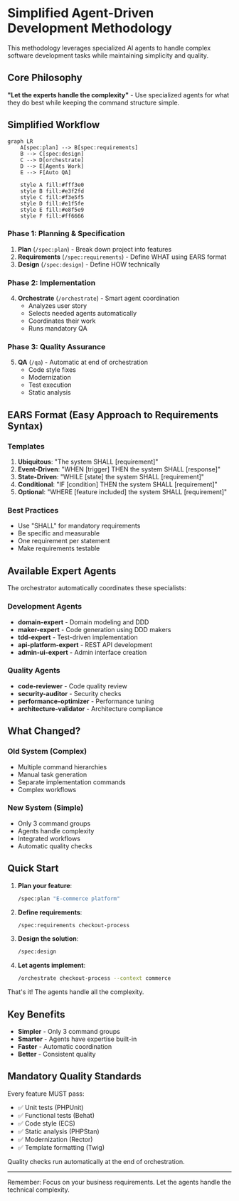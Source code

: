 # Simplified Agent-Driven Development Methodology

This methodology leverages specialized AI agents to handle complex software development tasks while maintaining simplicity and quality.

## Core Philosophy

**"Let the experts handle the complexity"** - Use specialized agents for what they do best while keeping the command structure simple.

## Simplified Workflow

```mermaid
graph LR
    A[spec:plan] --> B[spec:requirements]
    B --> C[spec:design]
    C --> D[orchestrate]
    D --> E[Agents Work]
    E --> F[Auto QA]
    
    style A fill:#fff3e0
    style B fill:#e3f2fd
    style C fill:#f3e5f5
    style D fill:#e1f5fe
    style E fill:#e8f5e9
    style F fill:#ff6666
```

### Phase 1: Planning & Specification
1. **Plan** (`/spec:plan`) - Break down project into features
2. **Requirements** (`/spec:requirements`) - Define WHAT using EARS format
3. **Design** (`/spec:design`) - Define HOW technically

### Phase 2: Implementation
4. **Orchestrate** (`/orchestrate`) - Smart agent coordination
   - Analyzes user story
   - Selects needed agents automatically
   - Coordinates their work
   - Runs mandatory QA

### Phase 3: Quality Assurance
5. **QA** (`/qa`) - Automatic at end of orchestration
   - Code style fixes
   - Modernization
   - Test execution
   - Static analysis

## EARS Format (Easy Approach to Requirements Syntax)

### Templates
1. **Ubiquitous**: "The system SHALL [requirement]"
2. **Event-Driven**: "WHEN [trigger] THEN the system SHALL [response]"  
3. **State-Driven**: "WHILE [state] the system SHALL [requirement]"
4. **Conditional**: "IF [condition] THEN the system SHALL [requirement]"
5. **Optional**: "WHERE [feature included] the system SHALL [requirement]"

### Best Practices
- Use "SHALL" for mandatory requirements
- Be specific and measurable
- One requirement per statement
- Make requirements testable

## Available Expert Agents

The orchestrator automatically coordinates these specialists:

### Development Agents
- **domain-expert** - Domain modeling and DDD
- **maker-expert** - Code generation using DDD makers
- **tdd-expert** - Test-driven implementation
- **api-platform-expert** - REST API development
- **admin-ui-expert** - Admin interface creation

### Quality Agents
- **code-reviewer** - Code quality review
- **security-auditor** - Security checks
- **performance-optimizer** - Performance tuning
- **architecture-validator** - Architecture compliance

## What Changed?

### Old System (Complex)
- Multiple command hierarchies
- Manual task generation
- Separate implementation commands
- Complex workflows

### New System (Simple)
- Only 3 command groups
- Agents handle complexity
- Integrated workflows
- Automatic quality checks

## Quick Start

1. **Plan your feature**:
   ```bash
   /spec:plan "E-commerce platform"
   ```

2. **Define requirements**:
   ```bash
   /spec:requirements checkout-process
   ```

3. **Design the solution**:
   ```bash
   /spec:design
   ```

4. **Let agents implement**:
   ```bash
   /orchestrate checkout-process --context commerce
   ```

That's it! The agents handle all the complexity.

## Key Benefits

- **Simpler** - Only 3 command groups
- **Smarter** - Agents have expertise built-in
- **Faster** - Automatic coordination
- **Better** - Consistent quality

## Mandatory Quality Standards

Every feature MUST pass:
- ✅ Unit tests (PHPUnit)
- ✅ Functional tests (Behat)
- ✅ Code style (ECS)
- ✅ Static analysis (PHPStan)
- ✅ Modernization (Rector)
- ✅ Template formatting (Twig)

Quality checks run automatically at the end of orchestration.

---

Remember: Focus on your business requirements. Let the agents handle the technical complexity.